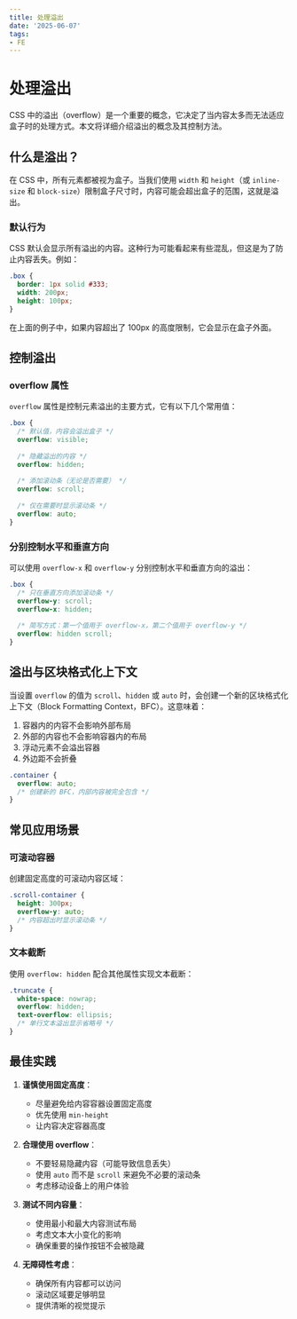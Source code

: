 ```yaml
---
title: 处理溢出
date: '2025-06-07'
tags:
- FE
---
```


# 处理溢出

CSS 中的溢出（overflow）是一个重要的概念，它决定了当内容太多而无法适应盒子时的处理方式。本文将详细介绍溢出的概念及其控制方法。

## 什么是溢出？

在 CSS 中，所有元素都被视为盒子。当我们使用 `width` 和 `height`（或 `inline-size` 和 `block-size`）限制盒子尺寸时，内容可能会超出盒子的范围，这就是溢出。

### 默认行为

CSS 默认会显示所有溢出的内容。这种行为可能看起来有些混乱，但这是为了防止内容丢失。例如：

```css
.box {
  border: 1px solid #333;
  width: 200px;
  height: 100px;
} 
```

在上面的例子中，如果内容超出了 100px 的高度限制，它会显示在盒子外面。

## 控制溢出

### overflow 属性

`overflow` 属性是控制元素溢出的主要方式，它有以下几个常用值：

```css
.box {
  /* 默认值，内容会溢出盒子 */
  overflow: visible;
  
  /* 隐藏溢出的内容 */
  overflow: hidden;
  
  /* 添加滚动条（无论是否需要） */
  overflow: scroll;
  
  /* 仅在需要时显示滚动条 */
  overflow: auto;
}
```

### 分别控制水平和垂直方向

可以使用 `overflow-x` 和 `overflow-y` 分别控制水平和垂直方向的溢出：

```css
.box {
  /* 只在垂直方向添加滚动条 */
  overflow-y: scroll;
  overflow-x: hidden;
  
  /* 简写方式：第一个值用于 overflow-x，第二个值用于 overflow-y */
  overflow: hidden scroll;
}
```

## 溢出与区块格式化上下文

当设置 `overflow` 的值为 `scroll`、`hidden` 或 `auto` 时，会创建一个新的区块格式化上下文（Block Formatting Context，BFC）。这意味着：

1. 容器内的内容不会影响外部布局
2. 外部的内容也不会影响容器内的布局
3. 浮动元素不会溢出容器
4. 外边距不会折叠

```css
.container {
  overflow: auto;
  /* 创建新的 BFC，内部内容被完全包含 */
}
```

## 常见应用场景

### 可滚动容器

创建固定高度的可滚动内容区域：

```css
.scroll-container {
  height: 300px;
  overflow-y: auto;
  /* 内容超出时显示滚动条 */
}
```

### 文本截断

使用 `overflow: hidden` 配合其他属性实现文本截断：

```css
.truncate {
  white-space: nowrap;
  overflow: hidden;
  text-overflow: ellipsis;
  /* 单行文本溢出显示省略号 */
}
```

## 最佳实践

1. **谨慎使用固定高度**：
   - 尽量避免给内容容器设置固定高度
   - 优先使用 `min-height`
   - 让内容决定容器高度

2. **合理使用 overflow**：
   - 不要轻易隐藏内容（可能导致信息丢失）
   - 使用 `auto` 而不是 `scroll` 来避免不必要的滚动条
   - 考虑移动设备上的用户体验

3. **测试不同内容量**：
   - 使用最小和最大内容测试布局
   - 考虑文本大小变化的影响
   - 确保重要的操作按钮不会被隐藏

4. **无障碍性考虑**：
   - 确保所有内容都可以访问
   - 滚动区域要足够明显
   - 提供清晰的视觉提示
